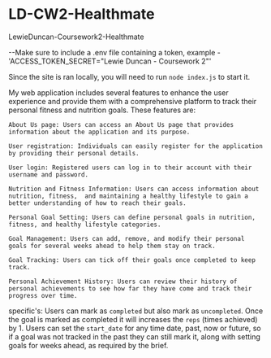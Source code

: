 # LD-CW2-Healthmate
LewieDuncan-Coursework2-Healthmate

--Make sure to include a .env file containing a token, example - 'ACCESS_TOKEN_SECRET="Lewie Duncan - Coursework 2"'

Since the site is ran locally, you will need to run `node index.js` to start it.

My web application includes several features to enhance the user experience and provide them with a comprehensive platform to track their personal fitness and nutrition goals. These features are:

    About Us page: Users can access an About Us page that provides information about the application and its purpose.

    User registration: Individuals can easily register for the application by providing their personal details.

    User login: Registered users can log in to their account with their username and password.

    Nutrition and Fitness Information: Users can access information about nutrition, fitness,  and maintaining a healthy lifestyle to gain a better understanding of how to reach their goals.

    Personal Goal Setting: Users can define personal goals in nutrition, fitness, and healthy lifestyle categories.

    Goal Management: Users can add, remove, and modify their personal goals for several weeks ahead to help them stay on track.

    Goal Tracking: Users can tick off their goals once completed to keep track.

    Personal Achievement History: Users can review their history of personal achievements to see how far they have come and track their progress over time.


specific's:
    Users can mark as `completed` but also mark as `uncompleted`.
    Once the goal is marked as completed it will increases the `reps` (times achieved) by 1.
    Users can set the `start_date` for any time date, past, now or future, so if a goal was not tracked in the past they can still mark it,
    along with setting goals for weeks ahead, as required by the brief.
